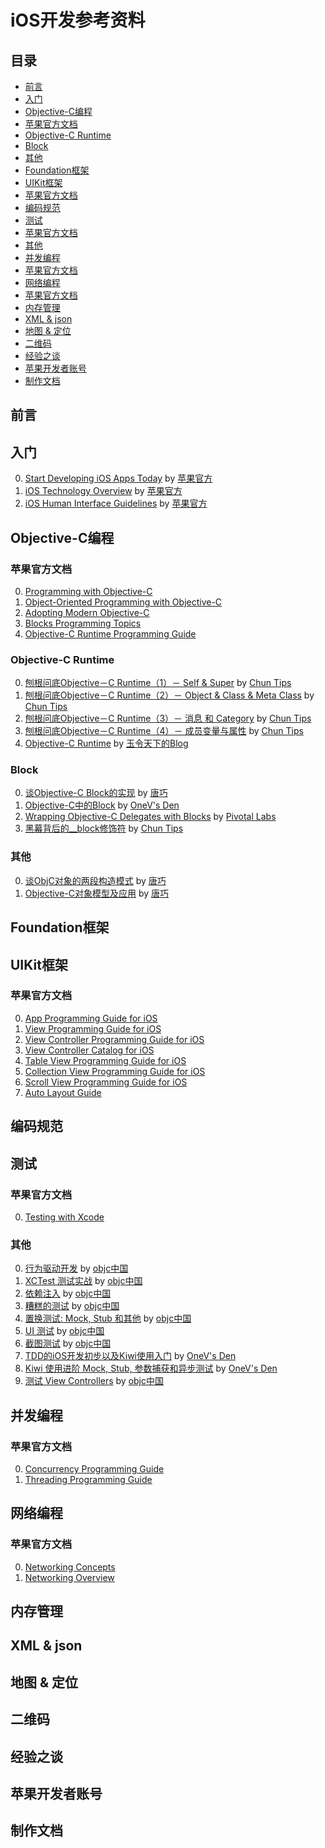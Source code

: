 # iOS开发参考资料

## 目录
 * [前言](#前言)
 * [入门](#入门)
 * [Objective-C编程](#objective-c编程)
  * [苹果官方文档](#苹果官方文档)
  * [Objective-C Runtime](#objective-c-runtime)
  * [Block](#block)
  * [其他](#其他)
 * [Foundation框架](#foundation框架)
 * [UIKit框架](#uikit框架)
  * [苹果官方文档](#苹果官方文档)
 * [编码规范](#编码规范)
 * [测试](#测试)
  * [苹果官方文档](#苹果官方文档)
  * [其他](#其他)
 * [并发编程](#并发编程)
  * [苹果官方文档](#苹果官方文档)
 * [网络编程](#网络编程)
  * [苹果官方文档](#苹果官方文档)
 * [内存管理](#内存管理)
 * [XML & json](#xml-&-json)
 * [地图 & 定位](#地图-&-定位)
 * [二维码](#二维码)
 * [经验之谈](#经验之谈)
 * [苹果开发者账号](#苹果开发者账号)
 * [制作文档](#制作文档)

## 前言

## 入门
0. [Start Developing iOS Apps Today][Start Developing iOS Apps Today] by [苹果官方][苹果官方]
0. [iOS Technology Overview][iOS Technology Overview] by [苹果官方][苹果官方]
0. [iOS Human Interface Guidelines][iOS Human Interface Guidelines] by [苹果官方][苹果官方]

## Objective-C编程

### 苹果官方文档
0. [Programming with Objective-C][Programming with Objective-C]
0. [Object-Oriented Programming with Objective-C][Object-Oriented Programming with Objective-C]
0. [Adopting Modern Objective-C][Adopting Modern Objective-C]
0. [Blocks Programming Topics][Blocks Programming Topics]
0. [Objective-C Runtime Programming Guide][Objective-C Runtime Programming Guide]

### Objective-C Runtime
0. [刨根问底Objective－C Runtime（1）－ Self & Super][刨根问底Objective－C Runtime（1）－ Self & Super] by [Chun Tips][Chun Tips]
0. [刨根问底Objective－C Runtime（2）－ Object & Class & Meta Class][刨根问底Objective－C Runtime（2）－ Object & Class & Meta Class] by [Chun Tips][Chun Tips]
0. [刨根问底Objective－C Runtime（3）－ 消息 和 Category][刨根问底Objective－C Runtime（3）－ 消息 和 Category] by [Chun Tips][Chun Tips]
0. [刨根问底Objective－C Runtime（4）－ 成员变量与属性][刨根问底Objective－C Runtime（4）－ 成员变量与属性] by [Chun Tips][Chun Tips]
0. [Objective-C Runtime][Objective-C Runtime] by [玉令天下的Blog][玉令天下的Blog]

### Block
0. [谈Objective-C Block的实现][谈Objective-C Block的实现]  by [唐巧][唐巧]
0. [Objective-C中的Block][Objective-C中的Block] by [OneV's Den][OneV's Den]
0. [Wrapping Objective-C Delegates with Blocks][Wrapping Objective-C Delegates with Blocks] by [Pivotal Labs][Pivotal Labs]
0. [黑幕背后的__block修饰符][黑幕背后的__block修饰符] by [Chun Tips][Chun Tips]

### 其他
0. [谈ObjC对象的两段构造模式][谈ObjC对象的两段构造模式] by [唐巧][唐巧]
0. [Objective-C对象模型及应用][Objective-C对象模型及应用] by [唐巧][唐巧]

## Foundation框架

## UIKit框架

### 苹果官方文档
0. [App Programming Guide for iOS][App Programming Guide for iOS]
0. [View Programming Guide for iOS][View Programming Guide for iOS]
0. [View Controller Programming Guide for iOS][View Controller Programming Guide for iOS]
0. [View Controller Catalog for iOS][View Controller Catalog for iOS]
0. [Table View Programming Guide for iOS][Table View Programming Guide for iOS]
0. [Collection View Programming Guide for iOS][Collection View Programming Guide for iOS]
0. [Scroll View Programming Guide for iOS][Scroll View Programming Guide for iOS]
0. [Auto Layout Guide][Auto Layout Guide]

## 编码规范

## 测试

### 苹果官方文档
0. [Testing with Xcode][Testing with Xcode]

### 其他
0. [行为驱动开发][行为驱动开发] by [objc中国][objc中国]
0. [XCTest 测试实战][XCTest 测试实战] by [objc中国][objc中国]
0. [依赖注入][依赖注入] by [objc中国][objc中国]
0. [糟糕的测试][糟糕的测试] by [objc中国][objc中国]
0. [置换测试: Mock, Stub 和其他][置换测试: Mock, Stub 和其他] by [objc中国][objc中国]
0. [UI 测试][UI 测试] by [objc中国][objc中国]
0. [截图测试][截图测试] by [objc中国][objc中国]
0. [TDD的iOS开发初步以及Kiwi使用入门][TDD的iOS开发初步以及Kiwi使用入门] by [OneV's Den][OneV's Den]
0. [Kiwi 使用进阶 Mock, Stub, 参数捕获和异步测试][Kiwi 使用进阶 Mock, Stub, 参数捕获和异步测试] by [OneV's Den][OneV's Den]
0. [测试 View Controllers][测试 View Controllers] by [objc中国][objc中国]

## 并发编程

### 苹果官方文档
0. [Concurrency Programming Guide][Concurrency Programming Guide]
0. [Threading Programming Guide][Threading Programming Guide]

## 网络编程

### 苹果官方文档
0. [Networking Concepts][Networking Concepts]
0. [Networking Overview][Networking Overview]

## 内存管理

## XML & json

## 地图 & 定位

## 二维码

## 经验之谈

## 苹果开发者账号

## 制作文档

[----]: "------------------------------------------------------------------------------------------------------------------------------------------------------------------------------------------------------------------------------------------------------------"

[苹果官方]: https://developer.apple.com/library/ios/navigation/

[objc]: http://www.objc.io/
[objc中国]: http://objccn.io/
[Chun Tips]: http://chun.tips/
[唐巧]: http://blog.devtang.com/
[OneV's Den]: http://onevcat.com/#blog 
[raywenderlich]: http://www.raywenderlich.com/
[answer-huang]: http://answerhuang.duapp.com/
[叶孤城]: http://www.jianshu.com/users/b82d2721ba07/latest_articles
[唐韧_Ryan]: http://ryantang.me/
[不会开机的男孩]: http://studentdeng.github.io/
[玉令天下的Blog]: http://yulingtianxia.com/
[Pivotal Labs]: http://pivotallabs.com/

[入门]: ""
[Start Developing iOS Apps Today]:https://developer.apple.com/library/ios/referencelibrary/GettingStarted/RoadMapiOSCh/index.html
[iOS Technology Overview]:https://developer.apple.com/library/ios/documentation/Miscellaneous/Conceptual/iPhoneOSTechOverview/Introduction/Introduction.html
[iOS Human Interface Guidelines]:https://developer.apple.com/library/ios/documentation/UserExperience/Conceptual/MobileHIG/

[Objective-C编程]: ""
[Programming with Objective-C]:https://developer.apple.com/library/ios/documentation/Cocoa/Conceptual/ProgrammingWithObjectiveC/Introduction/Introduction.html
[Object-Oriented Programming with Objective-C]:https://developer.apple.com/library/ios/documentation/Cocoa/Conceptual/OOP_ObjC/Introduction/Introduction.html
[Adopting Modern Objective-C]:https://developer.apple.com/library/ios/releasenotes/ObjectiveC/ModernizationObjC/AdoptingModernObjective-C/AdoptingModernObjective-C.html
[Blocks Programming Topics]:https://developer.apple.com/library/ios/documentation/Cocoa/Conceptual/Blocks/Articles/00_Introduction.html
[Objective-C Runtime Programming Guide]:https://developer.apple.com/library/mac/documentation/Cocoa/Conceptual/ObjCRuntimeGuide/Introduction/Introduction.html
[刨根问底Objective－C Runtime（1）－ Self & Super]: http://chun.tips/blog/2014/11/05/bao-gen-wen-di-objective%5Bnil%5Dc-runtime%281%29%5Bnil%5D-self-and-super/
[刨根问底Objective－C Runtime（2）－ Object & Class & Meta Class]: http://chun.tips/blog/2014/11/05/bao-gen-wen-di-objective%5Bnil%5Dc-runtime-%282%29%5Bnil%5D-object-and-class-and-meta-class/
[刨根问底Objective－C Runtime（3）－ 消息 和 Category]: http://chun.tips/blog/2014/11/06/bao-gen-wen-di-objective%5Bnil%5Dc-runtime%283%29%5Bnil%5D-xiao-xi-he-category/
[刨根问底Objective－C Runtime（4）－ 成员变量与属性]: http://chun.tips/blog/2014/11/08/bao-gen-wen-di-objective%5Bnil%5Dc-runtime%284%29%5Bnil%5D-cheng-yuan-bian-liang-yu-shu-xing/
[Objective-C Runtime]: http://yulingtianxia.com/blog/2014/11/05/objective-c-runtime/
[谈Objective-C Block的实现]: http://blog.devtang.com/blog/2013/07/28/a-look-inside-blocks/
[Objective-C中的Block]: http://www.onevcat.com/2011/11/objc-block/
[Wrapping Objective-C Delegates with Blocks]: http://pivotallabs.com/wrapping-delegates-blocks/
[黑幕背后的__block修饰符]: http://chun.tips/blog/2014/11/13/hei-mu-bei-hou-de-blockxiu-shi-fu/
[谈ObjC对象的两段构造模式]: http://blog.devtang.com/blog/2013/01/13/two-stage-creation-on-cocoa/
[Objective-C对象模型及应用]: http://blog.devtang.com/blog/2013/10/15/objective-c-object-model/

[UIKit框架]: ""
[App Programming Guide for iOS]:https://developer.apple.com/library/ios/documentation/iPhone/Conceptual/iPhoneOSProgrammingGuide/Introduction/Introduction.html
[View Programming Guide for iOS]:https://developer.apple.com/library/ios/documentation/WindowsViews/Conceptual/ViewPG_iPhoneOS/Introduction/Introduction.html
[View Controller Programming Guide for iOS]:https://developer.apple.com/library/ios/featuredarticles/ViewControllerPGforiPhoneOS/Introduction/Introduction.html
[Table View Programming Guide for iOS]:https://developer.apple.com/library/ios/documentation/UserExperience/Conceptual/TableView_iPhone/AboutTableViewsiPhone/AboutTableViewsiPhone.html
[View Controller Catalog for iOS]:https://developer.apple.com/library/ios/documentation/WindowsViews/Conceptual/ViewControllerCatalog/Introduction.html
[Collection View Programming Guide for iOS]:https://developer.apple.com/library/ios/documentation/WindowsViews/Conceptual/CollectionViewPGforIOS/Introduction/Introduction.html
[Scroll View Programming Guide for iOS]:https://developer.apple.com/library/ios/documentation/WindowsViews/Conceptual/UIScrollView_pg/Introduction/Introduction.html
[Auto Layout Guide]:https://developer.apple.com/library/ios/documentation/UserExperience/Conceptual/AutolayoutPG/Introduction/Introduction.html

[测试]: ""
[Testing with Xcode]:https://developer.apple.com/library/ios/documentation/DeveloperTools/Conceptual/testing_with_xcode/Introduction/Introduction.html
[行为驱动开发]: http://objccn.io/issue-15-1/
[XCTest 测试实战]: http://objccn.io/issue-15-2/
[依赖注入]: http://objccn.io/issue-15-3/
[糟糕的测试]: http://objccn.io/issue-15-4/
[置换测试: Mock, Stub 和其他]: http://objccn.io/issue-15-5/
[UI 测试]: http://objccn.io/issue-15-6/
[截图测试]: http://objccn.io/issue-15-7/
[TDD的iOS开发初步以及Kiwi使用入门]: http://onevcat.com/2014/02/ios-test-with-kiwi/
[Kiwi 使用进阶 Mock, Stub, 参数捕获和异步测试]: http://www.onevcat.com/2014/05/kiwi-mock-stub-test/
[测试 View Controllers]: http://objccn.io/issue-1-3/

[并发编程]: ""
[Concurrency Programming Guide]:https://developer.apple.com/library/ios/documentation/General/Conceptual/ConcurrencyProgrammingGuide/Introduction/Introduction.html
[Threading Programming Guide]:https://developer.apple.com/library/ios/documentation/Cocoa/Conceptual/Multithreading/Introduction/Introduction.html

[网络编程]: ""
[Networking Concepts]:https://developer.apple.com/library/ios/documentation/NetworkingInternet/Conceptual/NetworkingConcepts/Introduction/Introduction.html
[Networking Overview]:https://developer.apple.com/library/ios/documentation/NetworkingInternetWeb/Conceptual/NetworkingOverview/Introduction/Introduction.html
